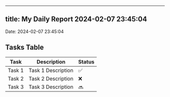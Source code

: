 
---
title: My Daily Report 2024-02-07 23:45:04
---

Date: 2024-02-07 23:45:04

## Tasks Table

| Task | Description | Status |
|------|-------------|--------|
| Task 1 | Task 1 Description | ✅ |
| Task 2 | Task 2 Description | ❌ |
| Task 3 | Task 3 Description | 🔜 |
